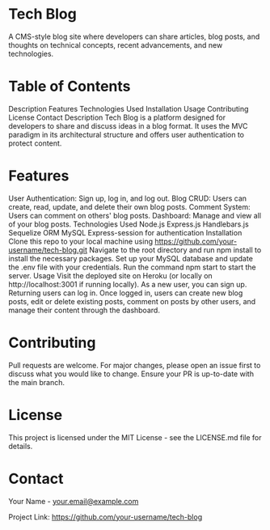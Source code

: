 # Tech Blog
A CMS-style blog site where developers can share articles, blog posts, and thoughts on technical concepts, recent advancements, and new technologies.

# Table of Contents
Description
Features
Technologies Used
Installation
Usage
Contributing
License
Contact
Description
Tech Blog is a platform designed for developers to share and discuss ideas in a blog format. It uses the MVC paradigm in its architectural structure and offers user authentication to protect content.

# Features
User Authentication: Sign up, log in, and log out.
Blog CRUD: Users can create, read, update, and delete their own blog posts.
Comment System: Users can comment on others' blog posts.
Dashboard: Manage and view all of your blog posts.
Technologies Used
Node.js
Express.js
Handlebars.js
Sequelize ORM
MySQL
Express-session for authentication
Installation
Clone this repo to your local machine using https://github.com/your-username/tech-blog.git
Navigate to the root directory and run npm install to install the necessary packages.
Set up your MySQL database and update the .env file with your credentials.
Run the command npm start to start the server.
Usage
Visit the deployed site on Heroku (or locally on http://localhost:3001 if running locally). As a new user, you can sign up. Returning users can log in. Once logged in, users can create new blog posts, edit or delete existing posts, comment on posts by other users, and manage their content through the dashboard.

# Contributing
Pull requests are welcome. For major changes, please open an issue first to discuss what you would like to change. Ensure your PR is up-to-date with the main branch.

# License
This project is licensed under the MIT License - see the LICENSE.md file for details.

# Contact
Your Name - your.email@example.com

Project Link: https://github.com/your-username/tech-blog

